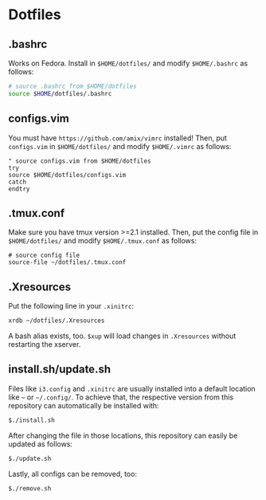 # Dotfiles

## .bashrc
Works on Fedora. Install in `$HOME/dotfiles/` and modify `$HOME/.bashrc` as follows:

```bash
# source .bashrc from $HOME/dotfiles
source $HOME/dotfiles/.bashrc
```

## configs.vim
You must have `https://github.com/amix/vimrc` installed! Then, put `configs.vim` in `$HOME/dotfiles/` and modify `$HOME/.vimrc` as follows:

```vim
" source configs.vim from $HOME/dotfiles
try
source $HOME/dotfiles/configs.vim
catch
endtry
```

## .tmux.conf
Make sure you have tmux version >=2.1 installed. Then, put the config file in `$HOME/dotfiles/` and modify `$HOME/.tmux.conf` as follows:

```tmux
# source config file
source-file ~/dotfiles/.tmux.conf
```

## .Xresources
Put the following line in your `.xinitrc`:
```bash
xrdb ~/dotfiles/.Xresources
```
A bash alias exists, too. `$xup` will load changes in `.Xresources` without restarting the xserver.

## install.sh/update.sh
Files like `i3.config` and `.xinitrc` are usually installed into a default location like `~` or `~/.config/`. To achieve that, the respective version from this repository can automatically be installed with:

```bash
$./install.sh
```

After changing the file in those locations, this repository can easily be updated as follows:

```bash
$./update.sh
```

Lastly, all configs can be removed, too:

```bash
$./remove.sh
```
